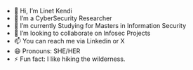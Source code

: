 - 👋 Hi, I’m Linet Kendi
- 👀 I’m a CyberSecurity Researcher
- 🌱 I’m currently Studying for Masters in Information Security 
- 💞️ I’m looking to collaborate on Infosec Projects
- 📫 You can reach me via Linkedin or X
- 😄 Pronouns: SHE/HER
- ⚡ Fun fact: I like hiking the wilderness.

<!---
Simply-Lina/Simply-Lina is a ✨ special ✨ repository because its `README.md` (this file) appears on your GitHub profile.
You can click the Preview link to take a look at your changes.
--->
